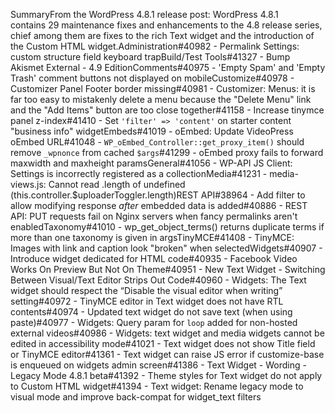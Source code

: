 SummaryFrom the WordPress 4.8.1 release post: WordPress 4.8.1 contains 29 maintenance fixes and enhancements to the 4.8 release series, chief among them are fixes to the rich Text widget and the introduction of the Custom HTML widget.Administration#40982 - Permalink Settings: custom structure field keyboard trapBuild/Test Tools#41327 - Bump Akismet External - 4.9 EditionComments#40975 - 'Empty Spam' and 'Empty Trash' comment buttons not displayed on mobileCustomize#40978 - Customizer Panel Footer border missing#40981 - Customizer: Menus: it is far too easy to mistakenly delete a menu because the "Delete Menu" link and the "Add Items" button are too close together#41158 - Increase tinymce panel z-index#41410 - Set `'filter' => 'content'` on starter content "business info" widgetEmbeds#41019 - oEmbed: Update VideoPress oEmbed URL#41048 - `WP_oEmbed_Controller::get_proxy_item()` should remove `_wpnonce` from cached `$args`#41299 - oEmbed proxy fails to forward maxwidth and maxheight paramsGeneral#41056 - WP-API JS Client: Settings is incorrectly registered as a collectionMedia#41231 - media-views.js: Cannot read .length of undefined (this.controller.$uploaderToggler.length)REST API#38964 - Add filter to allow modifying response *after* embedded data is added#40886 - REST API: PUT requests fail on Nginx servers when fancy permalinks aren't enabledTaxonomy#41010 - wp_get_object_terms() returns duplicate terms if more than one taxonomy is given in argsTinyMCE#41408 - TinyMCE: Images with link and caption look "broken" when selectedWidgets#40907 - Introduce widget dedicated for HTML code#40935 - Facebook Video Works On Preview But Not On Theme#40951 - New Text Widget - Switching Between Visual/Text Editor Strips Out Code#40960 - Widgets: The Text widget should respect the “Disable the visual editor when writing” setting#40972 - TinyMCE editor in Text widget does not have RTL contents#40974 - Updated text widget do not save text (when using paste)#40977 - Widgets: Query param for `loop` added for non-hosted external videos#40986 - Widgets: text widget and media widgets cannot be edited in accessibility mode#41021 - Text widget does not show Title field or TinyMCE editor#41361 - Text widget can raise JS error if customize-base is enqueued on widgets admin screen#41386 - Text Widget - Wording - Legacy Mode 4.8.1 beta#41392 - Theme styles for Text widget do not apply to Custom HTML widget#41394 - Text widget: Rename legacy mode to visual mode and improve back-compat for widget_text filters
